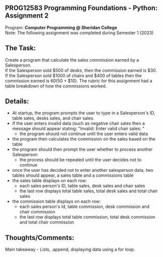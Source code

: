 ## PROG12583 Programming Foundations - Python: Assignment 2
Program: **Computer Programming @ Sheridan College** <br>
Note: The following assignment was completed during Semester 1 (2023) <br>

## The Task:
Create a program that calculate the sales commission earned by a Salesperson. <br> If the Salesperson sold $500 of desks, then the commission earned is $30. If the Salesperson sold $1000 of chairs and $400 of tables then the commission earned is $60 ($50 + $10). The rubric for this assignment had a table breakdown of how the commissions worked. 

## Details: 
<ul>
  <li>At startup, the program prompts the user to type in a Salesperson's ID, table sales, desks sales, and chair sales.</li>
  <li>If the user enters invalid data (such as negative chair sales then a message should appear stating: "Invalid: Enter valid chair sales: "
    <ul>
      <li>the program should not continue until the user enters valid data</li>
    </ul>
  </li>
  <li>the program then calculates the commission on the sales based on the table</li>
  <li>the program should then prompt the user whether to process another Salesperson
    <ul>
      <li>the process should be repeated until the user decides not to continue</li>
    </ul>
  </li>
  <li>once the user has decided not to enter another salesperson data, two tables should appear, a sales table and a commissions table</li>
  <li>the sales table displays on each row:
    <ul>
      <li>each sales person's ID, table sales, desk sales and chair sales</li>
      <li>the last row displays total table sales, total desk sales and total chair sales</li>
    </ul>
  </li>
  <li>the commission table displays on each row:
    <ul>
      <li>each sales person's Id, table commission, desk commission and chair commission</li>
      <li>the last row displays total table commission, total desk commission and total chair commission</li>
    </ul>
  </li>
</ul>

## Thoughts/Comments: 
Main takeaway - Lists, .append, displaying data using a for loop. 
